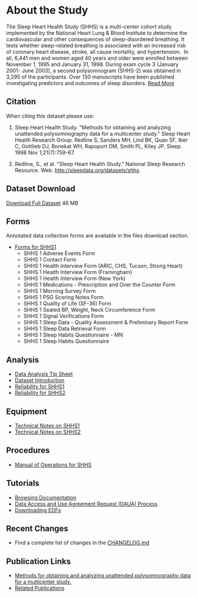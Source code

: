 # About the Study

The Sleep Heart Health Study (SHHS) is a multi-center cohort study implemented by the National Heart Lung & Blood Institute to determine the cardiovascular and other consequences of sleep-disordered breathing. It tests whether sleep-related breathing is associated with an increased risk of coronary heart disease, stroke, all cause mortality, and hypertension.  In all, 6,441 men and women aged 40 years and older were enrolled between November 1, 1995 and January 31, 1998. During exam cycle 3 (January 2001- June 2003), a second polysomnogram (SHHS-2) was obtained in 3,295 of the participants. Over 130 manuscripts have been published investigating predictors and outcomes of sleep disorders. [Read More](:pages_path:/full-description.md)

## Citation

When citing this dataset please use:

1. Sleep Heart Health Study. "Methods for obtaining and analyzing unattended polysomnography data for a multicenter study." Sleep Heart Health Research Group. Redline S, Sanders MH, Lind BK, Quan SF, Iber C, Gottlieb DJ, Bonekat WH, Rapoport DM, Smith PL, Kiley JP. Sleep. 1998 Nov 1;21(7):759-67.

2. Redline, S., et al. "Sleep Heart Health Study." National Sleep Research Resource. Web. http://sleepdata.org/datasets/shhs.

## Dataset Download

<a href=":files_path:/datasets?f=shhs-0.2.0.csv" class="btn btn-success btn-lg">Download Full Dataset</a> 46 MB

## Forms

Annotated data collection forms are available in the files download section.

- [Forms for SHHS1](:files_path:/forms/shhs1)
  - SHHS 1 Adverse Events Form
  - SHHS 1 Contact Form
  - SHHS 1 Health Interview Form (ARIC, CHS, Tucson, Strong Heart)
  - SHHS 1 Health Interview Form (Framingham)
  - SHHS 1 Health Interview Form (New York)
  - SHHS 1 Medications - Prescription and Over the Counter Form
  - SHHS 1 Morning Survey Form
  - SHHS 1 PSG Scoring Notes Form
  - SHHS 1 Quality of Life (SF-36) Form
  - SHHS 1 Seated BP, Weight, Neck Circumference Form
  - SHHS 1 Signal Verifications Form
  - SHHS 1 Sleep Data - Quality Assessment & Preliminary Report Form
  - SHHS 1 Sleep Data Retrieval Form
  - SHHS 1 Sleep Habits Questionnaire - MN
  - SHHS 1 Sleep Habits Questionnaire


## Analysis

- [Data Analysis Tip Sheet](:pages_path:/3-data-analysis-tip-sheet.md)
- [Dataset Introduction](:pages_path:/3-dataset-introduction.md)
- [Reliability for SHHS1](:pages_path:/3-reliability-shhs1.md)
- [Reliability for SHHS2](:pages_path:/3-reliability-shhs2.md)

## Equipment

- [Technical Notes on SHHS1](:pages_path:/4-equipment-shhs1.md)
- [Technical Notes on SHHS2](:pages_path:/4-equipment-shhs2.md)

## Procedures

- [Manual of Operations for SHHS](:pages_path:/mop/6-00-mop-toc.md)

## Tutorials

- [Browsing Documentation](:pages_path:/tutorials/browsing-documentation.md)
- [Data Access and Use Agreement Request (DAUA) Process](:pages_path:/tutorials/daua-process.md)
- [Downloading EDFs](:pages_path:/tutorials/downloading-edfs.md)

## Recent Changes

- Find a complete list of changes in the [CHANGELOG.md](:pages_path:/CHANGELOG.md)

## Publication Links

- [Methods for obtaining and analyzing unattended polysomnography data for a multicenter study.](http://www.ncbi.nlm.nih.gov/pubmed/11300121)
- [Related Publications](:pages_path:/PUBLICATIONS.md)
